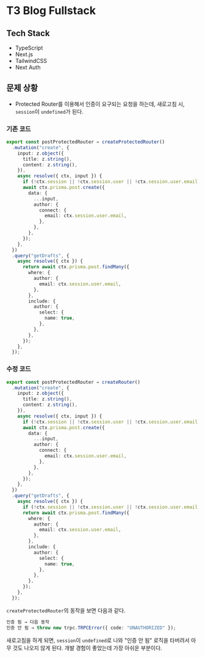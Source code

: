 # T3 Blog Fullstack

## Tech Stack
- TypeScript
- Next.js
- TailwindCSS
- Next Auth

## 문제 상황
- Protected Router를 이용해서 인증이 요구되는 요청을 하는데, 새로고침 시, `session`이 `undefined`가 된다.

### 기존 코드

```ts
export const postProtectedRouter = createProtectedRouter()
  .mutation("create", {
    input: z.object({
      title: z.string(),
      content: z.string(),
    }),
    async resolve({ ctx, input }) {
      if (!ctx.session || !ctx.session.user || !ctx.session.user.email) return;
      await ctx.prisma.post.create({
        data: {
          ...input,
          author: {
            connect: {
              email: ctx.session.user.email,
            },
          },
        },
      });
    },
  })
  .query("getDrafts", {
    async resolve({ ctx }) {
      return await ctx.prisma.post.findMany({
        where: {
          author: {
            email: ctx.session.user.email,
          },
        },
        include: {
          author: {
            select: {
              name: true,
            },
          },
        },
      });
    },
  });
```

### 수정 코드

```ts
export const postProtectedRouter = createRouter()
  .mutation("create", {
    input: z.object({
      title: z.string(),
      content: z.string(),
    }),
    async resolve({ ctx, input }) {
      if (!ctx.session || !ctx.session.user || !ctx.session.user.email) return;
      await ctx.prisma.post.create({
        data: {
          ...input,
          author: {
            connect: {
              email: ctx.session.user.email,
            },
          },
        },
      });
    },
  })
  .query("getDrafts", {
    async resolve({ ctx }) {
      if (!ctx.session || !ctx.session.user || !ctx.session.user.email) return;
      return await ctx.prisma.post.findMany({
        where: {
          author: {
            email: ctx.session.user.email,
          },
        },
        include: {
          author: {
            select: {
              name: true,
            },
          },
        },
      });
    },
  });
```

`createProtectedRouter`의 동작을 보면 다음과 같다.

```ts
인증 됨 → 다음 동작
인증 안 됨 → throw new trpc.TRPCError({ code: "UNAUTHORIZED" });
```

새로고침을 하게 되면, `session`이 `undefined`로 나와 "인증 안 됨" 로직을 타버려서 아무 것도 나오지 않게 된다. 개발 경험이 좋았는데 가장 아쉬운 부분이다.